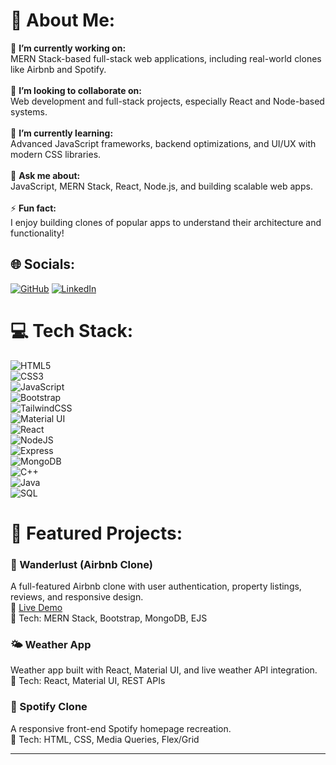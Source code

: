 # 💫 About Me:
🔭 **I’m currently working on:**  
MERN Stack-based full-stack web applications, including real-world clones like Airbnb and Spotify.  
<br>
👯 **I’m looking to collaborate on:**  
Web development and full-stack projects, especially React and Node-based systems.  
<br>
🌱 **I’m currently learning:**  
Advanced JavaScript frameworks, backend optimizations, and UI/UX with modern CSS libraries.  
<br>
💬 **Ask me about:**  
JavaScript, MERN Stack, React, Node.js, and building scalable web apps.  
<br>
⚡ **Fun fact:**  
I enjoy building clones of popular apps to understand their architecture and functionality!

## 🌐 Socials:
[![GitHub](https://img.shields.io/badge/GitHub-000?style=for-the-badge&logo=github&logoColor=white)](https://github.com/rakshit-2oo4)
[![LinkedIn](https://img.shields.io/badge/LinkedIn-%230077B5.svg?style=for-the-badge&logo=linkedin&logoColor=white)](https://www.linkedin.com/in/rakshit-sharma-b68026264)

# 💻 Tech Stack:
![HTML5](https://img.shields.io/badge/html5-%23E34F26.svg?style=for-the-badge&logo=html5&logoColor=white)  
![CSS3](https://img.shields.io/badge/css3-%231572B6.svg?style=for-the-badge&logo=css3&logoColor=white)  
![JavaScript](https://img.shields.io/badge/javascript-%23323330.svg?style=for-the-badge&logo=javascript&logoColor=%23F7DF1E)  
![Bootstrap](https://img.shields.io/badge/bootstrap-%23563D7C.svg?style=for-the-badge&logo=bootstrap&logoColor=white)  
![TailwindCSS](https://img.shields.io/badge/tailwindcss-%2338B2AC.svg?style=for-the-badge&logo=tailwind-css&logoColor=white)  
![Material UI](https://img.shields.io/badge/MUI-%230081CB.svg?style=for-the-badge&logo=material-ui&logoColor=white)  
![React](https://img.shields.io/badge/react-%2320232a.svg?style=for-the-badge&logo=react&logoColor=%2361DAFB)  
![NodeJS](https://img.shields.io/badge/node.js-6DA55F?style=for-the-badge&logo=node.js&logoColor=white)  
![Express](https://img.shields.io/badge/express.js-%23404d59.svg?style=for-the-badge&logo=express&logoColor=%2361DAFB)  
![MongoDB](https://img.shields.io/badge/MongoDB-%234ea94b.svg?style=for-the-badge&logo=mongodb&logoColor=white)  
![C++](https://img.shields.io/badge/C++-%2300599C.svg?style=for-the-badge&logo=c%2B%2B&logoColor=white)  
![Java](https://img.shields.io/badge/Java-%23ED8B00.svg?style=for-the-badge&logo=java&logoColor=white)  
![SQL](https://img.shields.io/badge/SQL-%2307405e.svg?style=for-the-badge&logo=sqlite&logoColor=white)

# 📌 Featured Projects:
### 🏡 Wanderlust (Airbnb Clone)
A full-featured Airbnb clone with user authentication, property listings, reviews, and responsive design.  
🔗 [Live Demo](https://majorproject-ku1r.onrender.com/listings)  
🔧 Tech: MERN Stack, Bootstrap, MongoDB, EJS

### 🌤️ Weather App
Weather app built with React, Material UI, and live weather API integration.  
🔧 Tech: React, Material UI, REST APIs

### 🎵 Spotify Clone
A responsive front-end Spotify homepage recreation.  
🔧 Tech: HTML, CSS, Media Queries, Flex/Grid

---
